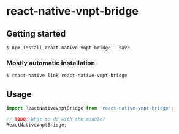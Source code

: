 # react-native-vnpt-bridge

## Getting started

`$ npm install react-native-vnpt-bridge --save`

### Mostly automatic installation

`$ react-native link react-native-vnpt-bridge`

## Usage
```javascript
import ReactNativeVnptBridge from 'react-native-vnpt-bridge';

// TODO: What to do with the module?
ReactNativeVnptBridge;
```
